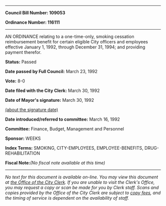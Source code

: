 

********

**Council Bill Number: 109053**
   
**Ordinance Number: 116111**
********

 AN ORDINANCE relating to a one-time-only, smoking cessation reimbursement benefit for certain eligible City officers and employees effective January 1, 1992, through December 31, 1994; and providing payment therefor.

**Status:** Passed
   
**Date passed by Full Council:** March 23, 1992
   
**Vote:** 8-0
   
**Date filed with the City Clerk:** March 30, 1992
   
**Date of Mayor's signature:** March 30, 1992
   
[(about the signature date)](/~public/approvaldate.htm)
   
   
   
**Date introduced/referred to committee:** March 16, 1992
   
**Committee:** Finance, Budget, Management and Personnel
   
**Sponsor:** WEEKS
   
   
**Index Terms:** SMOKING, CITY-EMPLOYEES, EMPLOYEE-BENEFITS, DRUG-REHABILITATION

**Fiscal Note:**_(No fiscal note available at this time)_
********

_No text for this document is available on-line. You may view this document at [the Office of the City Clerk](http://www.seattle.gov/leg/clerk/contactUs.htm). If you are unable to visit the Clerk's Office, you may request a copy or scan be made for you by Clerk staff. Scans and copies provided by the Office of the City Clerk are subject to [copy fees](http://clerk.seattle.gov/~public/clerkfees.htm), and the timing of service is dependent on the availability of staff._

